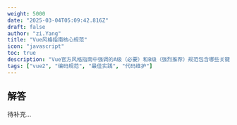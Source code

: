 ```yaml
---
weight: 5000
date: "2025-03-04T05:09:42.816Z"
draft: false
author: "zi.Yang"
title: "Vue风格指南核心规范"
icon: "javascript"
toc: true
description: "Vue官方风格指南中强调的A级（必要）和B级（强烈推荐）规范包含哪些关键内容？请具体说明组件命名、v-for键值、prop定义等规范的约束条件及其背后的工程化考量。"
tags: ["vue2", "编码规范", "最佳实践", "代码维护"]
---
```


## 解答

待补充...
